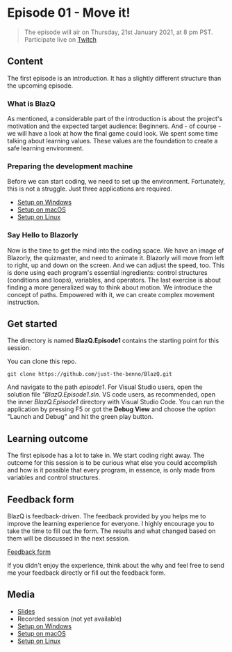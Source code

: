 # Episode 01 - Move it!

> The episode will air on Thursday, 21st January 2021, at 8 pm PST. Participate live on [Twitch](https://www.twitch.tv/justthebenno)

## Content

The first episode is an introduction. It has a slightly different structure than the upcoming episode. 

### What is BlazQ

As mentioned, a considerable part of the introduction is about the project's motivation and the expected target audience: Beginners. And - of course - we will have a look at how the final game could look. 
We spent some time talking about learning values. These values are the foundation to create a safe learning environment. 

### Preparing the development machine

Before we can start coding, we need to set up the environment. Fortunately, this is not a struggle. Just three applications are required.

+ [Setup on Windows](setup-windows.md)
+ [Setup on macOS](setup-macos.md)
+ [Setup on Linux](setup-linux.md) 

### Say Hello to Blazorly

Now is the time to get the mind into the coding space. We have an image of Blazorly, the quizmaster, and need to animate it.
Blazorly will move from left to right, up and down on the screen. And we can adjust the speed, too. This is done using each program's essential ingredients: control structures (conditions and loops), variables, and operators. 
The last exercise is about finding a more generalized way to think about motion. We introduce the concept of paths. Empowered with it, we can create complex movement instruction.   

## Get started 

The directory is named **BlazQ.Episode1** contains the starting point for this session. 

You can clone this repo. 

```
git clone https://github.com/just-the-benno/BlazQ.git
```

And navigate to the path *episode1*. For Visual Studio users, open the solution file *"BlazQ.Episode1.sln*. VS code users, as recommended, open the inner *BlazQ.Episode1* directory with Visual Studio Code. You can run the application by pressing F5 or got the **Debug View** and choose the option "Launch and Debug" and hit the green play button.   

## Learning outcome

The first episode has a lot to take in. We start coding right away. The outcome for this session is to be curious what else you could accomplish and how is it possible that every program, in essence,
is only made from variables and control structures.  

## Feedback form

BlazQ is feedback-driven. The feedback provided by you helps me to improve the learning experience for everyone. I highly encourage you to take the time to fill out the form. The results and what changed based on them will be discussed in the next session.

[Feedback form](https://forms.gle/HKFBKnQDT6KyFjRS9) 

If you didn't enjoy the experience, think about the why and feel free to send me your feedback directly or fill out the feedback form. 

## Media

+ [Slides](media/slides-episode-1.pdf)
+ Recorded session (not yet available) 
+ [Setup on Windows](setup-windows.md)
+ [Setup on macOS](setup-macos.md)
+ [Setup on Linux](setup-linux.md)
